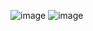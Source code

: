 ![image](https://github.com/ankit-royal/rotating-nav-animation/assets/151389101/601ce3a4-dda1-4d17-a87c-a6ed83d4c5fe)
![image](https://github.com/ankit-royal/rotating-nav-animation/assets/151389101/64b3c9e9-a20b-4d58-9b47-61346984fa6b)
